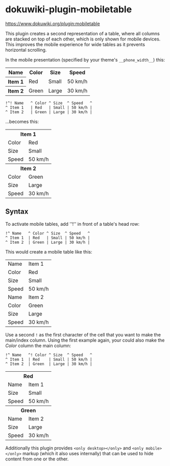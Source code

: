 # dokuwiki-plugin-mobiletable

https://www.dokuwiki.org/plugin:mobiletable

This plugin creates a second representation of a table, where all columns are stacked on top of each other, which is only shown for mobile devices.
This improves the mobile experience for wide tables as it prevents horizontal scrolling.

In the mobile presentation (specified by your theme's `__phone_width__`) this:

<table>
    <tr>
        <th> Name </th><th> Color </th><th> Size </th><th> Speed </th>
    </tr>
    <tr>
        <th> Item 1 </th><td> Red </td><td> Small </td><td> 50 km/h </td>
    </tr>
    <tr>
        <th> Item 2 </th><td> Green </td><td> Large </td><td> 30 km/h </td>
    </tr>
</table>

```
!^! Name   ^ Color ^ Size  ^ Speed   ^
^ Item 1   | Red   | Small | 50 km/h |
^ Item 2   | Green | Large | 30 km/h |
```

...becomes this:

<table>
    <tr>
        <th colspan="2"> Item 1 </th>
    </tr>
    <tr>
        <td> Color </td><td> Red </td>
    </tr>
    <tr>
        <td> Size </td><td> Small </td>
    </tr>
    <tr>
        <td> Speed </td><td> 50 km/h </td>
    </tr>
    <tr>
        <th colspan="2"> Item 2 </th>
    </tr>
    <tr>
        <td> Color </td><td> Green </td>
    </tr>
    <tr>
        <td> Size </td><td> Large </td>
    </tr>
    <tr>
        <td> Speed </td><td> 30 km/h </td>
    </tr>
</table>

## Syntax

To activate mobile tables, add ''!'' in front of a table's head row:

```
!^ Name   ^ Color ^ Size  ^ Speed   ^
^ Item 1  | Red   | Small | 50 km/h |
^ Item 2  | Green | Large | 30 km/h |
```

This would create a mobile table like this:

<table>
    <tr>
        <td> Name </td><td> Item 1 </td>
    </tr>
    <tr>
        <td> Color </td><td> Red </td>
    </tr>
    <tr>
        <td> Size </td><td> Small </td>
    </tr>
    <tr>
        <td> Speed </td><td> 50 km/h </td>
    </tr>
    <tr>
        <td> Name </td><td> Item 2 </td>
    </tr>
    <tr>
        <td> Color </td><td> Green </td>
    </tr>
    <tr>
        <td> Size </td><td> Large </td>
    </tr>
    <tr>
        <td> Speed </td><td> 30 km/h </td>
    </tr>
</table>

Use a second `!` as the first character of the cell that you want to make the main/index column.
Using the first example again, your could also make the _Color_ column the main column:

```
!^ Name   ^! Color ^ Size  ^ Speed   ^
^ Item 1  | Red    | Small | 50 km/h |
^ Item 2  | Green  | Large | 30 km/h |
```

<table>
    <tr>
        <th colspan="2"> Red </th>
    </tr>
    <tr>
        <td> Name </td><td> Item 1 </td>
    </tr>
    <tr>
        <td> Size </td><td> Small </td>
    </tr>
    <tr>
        <td> Speed </td><td> 50 km/h </td>
    </tr>
    <tr>
        <th colspan="2"> Green </th>
    </tr>
    <tr>
        <td> Name </td><td> Item 2 </td>
    </tr>
    <tr>
        <td> Size </td><td> Large </td>
    </tr>
    <tr>
        <td> Speed </td><td> 30 km/h </td>
    </tr>
</table>


Additionally this plugin provides `<only desktop></only>` and `<only mobile></only>` markup (which it also uses internally) that can be used to hide content from one or the other.
